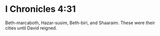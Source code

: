 # I Chronicles 4:31

Beth-marcaboth, Hazar-susim, Beth-biri, and Shaaraim. These were their cities until David reigned.
